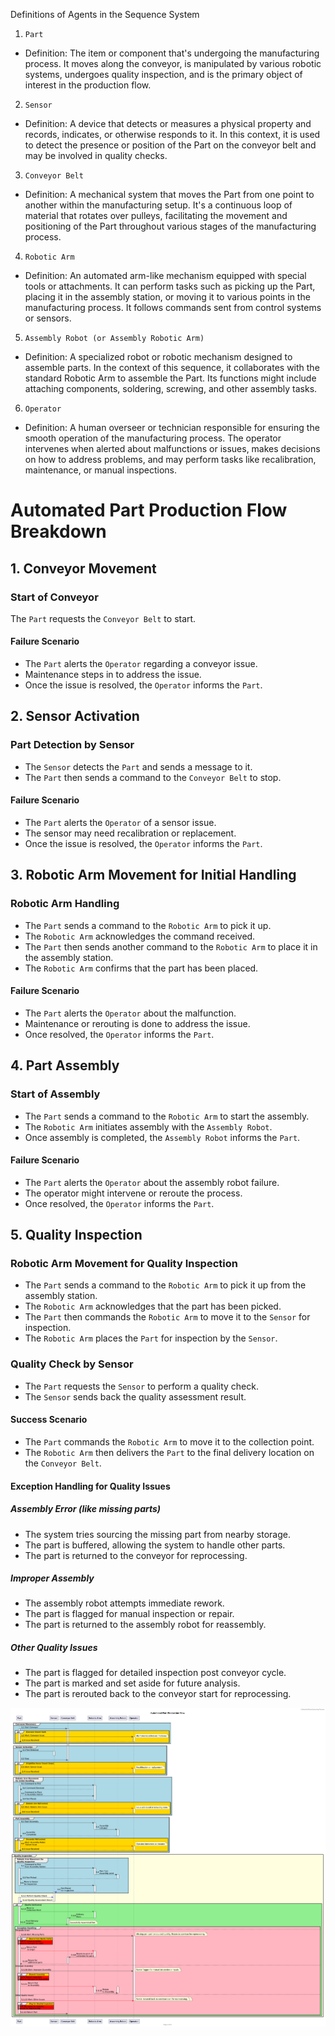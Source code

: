Definitions of Agents in the Sequence System

1. `Part`

- Definition: The item or component that's undergoing the manufacturing process. It moves along the conveyor, is manipulated by various robotic systems, undergoes quality inspection, and is the primary object of interest in the production flow.

2. `Sensor`

- Definition: A device that detects or measures a physical property and records, indicates, or otherwise responds to it. In this context, it is used to detect the presence or position of the Part on the conveyor belt and may be involved in quality checks.

3. `Conveyor Belt`

- Definition: A mechanical system that moves the Part from one point to another within the manufacturing setup. It's a continuous loop of material that rotates over pulleys, facilitating the movement and positioning of the Part throughout various stages of the manufacturing process.

4. `Robotic Arm`

- Definition: An automated arm-like mechanism equipped with special tools or attachments. It can perform tasks such as picking up the Part, placing it in the assembly station, or moving it to various points in the manufacturing process. It follows commands sent from control systems or sensors.

5. `Assembly Robot (or Assembly Robotic Arm)`

- Definition: A specialized robot or robotic mechanism designed to assemble parts. In the context of this sequence, it collaborates with the standard Robotic Arm to assemble the Part. Its functions might include attaching components, soldering, screwing, and other assembly tasks.

6. `Operator`

- Definition: A human overseer or technician responsible for ensuring the smooth operation of the manufacturing process. The operator intervenes when alerted about malfunctions or issues, makes decisions on how to address problems, and may perform tasks like recalibration, maintenance, or manual inspections.

# Automated Part Production Flow Breakdown

## 1. Conveyor Movement

### Start of Conveyor

The `Part` requests the `Conveyor Belt` to start.

#### Failure Scenario

- The `Part` alerts the `Operator` regarding a conveyor issue.
- Maintenance steps in to address the issue.
- Once the issue is resolved, the `Operator` informs the `Part`.

## 2. Sensor Activation

### Part Detection by Sensor

- The `Sensor` detects the `Part` and sends a message to it.
- The `Part` then sends a command to the `Conveyor Belt` to stop.

#### Failure Scenario

- The `Part` alerts the `Operator` of a sensor issue.
- The sensor may need recalibration or replacement.
- Once the issue is resolved, the `Operator` informs the `Part`.

## 3. Robotic Arm Movement for Initial Handling

### Robotic Arm Handling

- The `Part` sends a command to the `Robotic Arm` to pick it up.
- The `Robotic Arm` acknowledges the command received.
- The `Part` then sends another command to the `Robotic Arm` to place it in the assembly station.
- The `Robotic Arm` confirms that the part has been placed.

#### Failure Scenario

- The `Part` alerts the `Operator` about the malfunction.
- Maintenance or rerouting is done to address the issue.
- Once resolved, the `Operator` informs the `Part`.

## 4. Part Assembly

### Start of Assembly

- The `Part` sends a command to the `Robotic Arm` to start the assembly.
- The `Robotic Arm` initiates assembly with the `Assembly Robot`.
- Once assembly is completed, the `Assembly Robot` informs the `Part`.

#### Failure Scenario

- The `Part` alerts the `Operator` about the assembly robot failure.
- The operator might intervene or reroute the process.
- Once resolved, the `Operator` informs the `Part`.

## 5. Quality Inspection

### Robotic Arm Movement for Quality Inspection

- The `Part` sends a command to the `Robotic Arm` to pick it up from the assembly station.
- The `Robotic Arm` acknowledges that the part has been picked.
- The `Part` then commands the `Robotic Arm` to move it to the `Sensor` for inspection.
- The `Robotic Arm` places the `Part` for inspection by the `Sensor`.

### Quality Check by Sensor

- The `Part` requests the `Sensor` to perform a quality check.
- The `Sensor` sends back the quality assessment result.

#### Success Scenario

- The `Part` commands the `Robotic Arm` to move it to the collection point.
- The `Robotic Arm` then delivers the `Part` to the final delivery location on the `Conveyor Belt`.

#### Exception Handling for Quality Issues

##### Assembly Error (like missing parts)

- The system tries sourcing the missing part from nearby storage.
- The part is buffered, allowing the system to handle other parts.
- The part is returned to the conveyor for reprocessing.

##### Improper Assembly

- The assembly robot attempts immediate rework.
- The part is flagged for manual inspection or repair.
- The part is returned to the assembly robot for reassembly.

##### Other Quality Issues

- The part is flagged for detailed inspection post conveyor cycle.
- The part is marked and set aside for future analysis.
- The part is rerouted back to the conveyor start for reprocessing.

![LAB_1 Solution to Autmoation Design into a UML](/out/Lab_1_order_flow/ManufacturingProcess.png)
